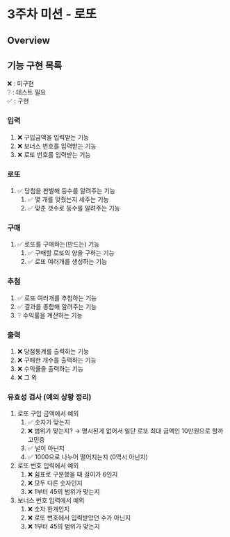 # 3주차 미션 - 로또
## Overview

## 기능 구현 목록
❌ : 미구현 <br>
❔ : 테스트 필요 <br>
✅ : 구현 <br>

### 입력

1. ❌ 구입금액을 입력받는 기능
2. ❌ 보너스 번호를 입력받는 기능
3. ❌ 로또 번호를 입력받는 기능

### 로또

1. ✅ 당첨을 판별해 등수를 알려주는 기능
   1. ✅ 몇 개를 맞췄는지 세주는 기능
   2. ✅ 맞춘 갯수로 등수를 알려주는 기능

### 구매

1. ✅ 로또를 구매하는(만드는) 기능
   1. ✅ 구매할 로또의 양을 구하는 기능
   2. ✅ 로또 여러개를 생성하는 기능

### 추첨

1. ✅ 로또 여러개를 추첨하는 기능
2. ✅ 결과를 종합해 알려주는 기능
3. ❔ 수익률을 계산하는 기능

### 출력

1. ❌ 당첨통계를 출력하는 기능
2. ❌ 구매한 개수를 출력하는 기능
3. ❌ 수익률을 출력하는 기능
4. ❌ 그 외

### 유효성 검사 (예외 상황 정리)

1. 로또 구입 금액에서 예외
    1. ✅ 숫자가 맞는지
    2. ❌ 범위가 맞는지? → 명시된게 없어서 일단 로또 최대 금액인 10만원으로 할까 고민중
    3. ✅ 널이 아닌지
    4. ✅ 1000으로 나누어 떨어지는지 (0역시 아닌지)
2. 로또 번호 입력에서 예외
    1. ❌ 쉼표로 구분했을 때 길이가 6인지
    2. ❌ 모두 다른 숫자인지
    3. ❌ 1부터 45의 범위가 맞는지
3. 보너스 번호 입력에서 예외
    1. ❌ 숫자 한개인지
    2. ❌ 로또 번호에서 입력받았던 수가 아닌지
    3. ❌ 1부터 45의 범위가 맞는지